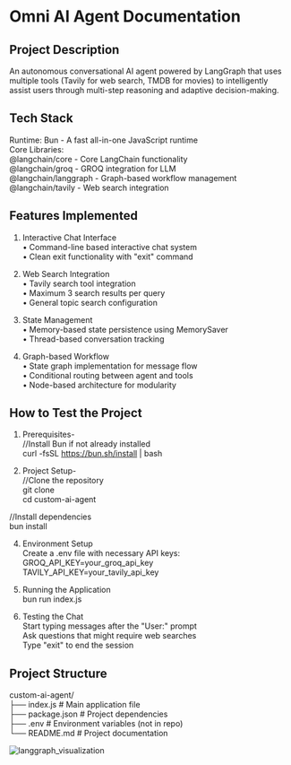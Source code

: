 # Omni AI Agent Documentation

## Project Description
An autonomous conversational AI agent powered by LangGraph that uses multiple tools (Tavily for web search, TMDB for movies) to intelligently assist users through multi-step reasoning and adaptive decision-making.

## Tech Stack
Runtime: Bun - A fast all-in-one JavaScript runtime  
Core Libraries:  
@langchain/core - Core LangChain functionality  
@langchain/groq - GROQ integration for LLM  
@langchain/langgraph - Graph-based workflow management  
@langchain/tavily - Web search integration

## Features Implemented
1. Interactive Chat Interface  
• Command-line based interactive chat system  
• Clean exit functionality with "exit" command  

2. Web Search Integration  
• Tavily search tool integration  
• Maximum 3 search results per query  
• General topic search configuration  

3. State Management  
• Memory-based state persistence using MemorySaver  
• Thread-based conversation tracking  

4. Graph-based Workflow  
• State graph implementation for message flow  
• Conditional routing between agent and tools  
• Node-based architecture for modularity  

## How to Test the Project
1. Prerequisites-  
//Install Bun if not already installed  
curl -fsSL https://bun.sh/install | bash  


2. Project Setup-  
//Clone the repository  
git clone <repository-url>  
cd custom-ai-agent

  //Install dependencies  
  bun install  


4. Environment Setup  
Create a .env file with necessary API keys:  
GROQ_API_KEY=your_groq_api_key  
TAVILY_API_KEY=your_tavily_api_key  


5. Running the Application  
bun run index.js  

6. Testing the Chat  
Start typing messages after the "User:" prompt  
Ask questions that might require web searches  
Type "exit" to end the session  


## Project Structure
custom-ai-agent/  
├── index.js        # Main application file  
├── package.json    # Project dependencies  
├── .env           # Environment variables (not in repo)  
└── README.md      # Project documentation


![langgraph_visualization](https://github.com/user-attachments/assets/7f81ba4e-afd9-438b-bd70-84b6c9357d02)
